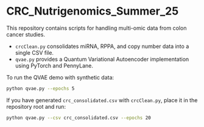 # CRC_Nutrigenomics_Summer_25

This repository contains scripts for handling multi-omic data from colon cancer studies.

- `crcClean.py` consolidates miRNA, RPPA, and copy number data into a single CSV file.
- `qvae.py` provides a Quantum Variational Autoencoder implementation using PyTorch and PennyLane.

To run the QVAE demo with synthetic data:

```bash
python qvae.py --epochs 5
```

If you have generated `crc_consolidated.csv` with `crcClean.py`, place it in the
repository root and run:

```bash
python qvae.py --csv crc_consolidated.csv --epochs 20
```
